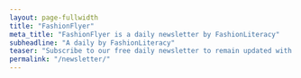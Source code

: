 ```yaml
---
layout: page-fullwidth
title: "FashionFlyer"
meta_title: "FashionFlyer is a daily newsletter by FashionLiteracy"
subheadline: "A daily by FashionLiteracy"
teaser: "Subscribe to our free daily newsletter to remain updated with latest events on fashion in the world."
permalink: "/newsletter/"
---
```


<script type="text/javascript" src="https://widgets.paper.li/javascripts/iframe.min.js"></script><script type="text/javascript">Paperli.PaperFrame.Show({domain: 'paper.li', pid: 'ac2411f0-dbc0-466a-a8be-0dda21479eb1', width: '100%', height: '100%' })</script>


